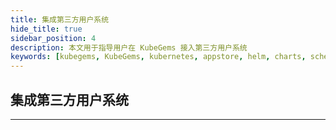 ```yaml
---
title: 集成第三方用户系统
hide_title: true
sidebar_position: 4
description: 本文用于指导用户在 KubeGems 接入第三方用户系统
keywords: [kubegems, KubeGems, kubernetes, appstore, helm, charts, schema]
---
```


## 集成第三方用户系统

---
